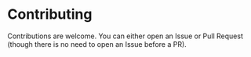 # Contributing

Contributions are welcome. You can either open an Issue or Pull Request (though there is no need to open an Issue before a PR).
